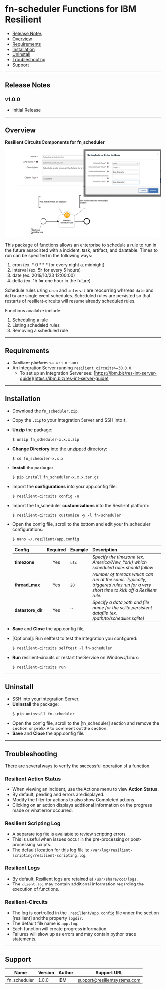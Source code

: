 <!--
  This Install README.md is generated by running:
  "resilient-circuits docgen -p fn_scheduler --only-install-guide"

  It is best edited using a Text Editor with a Markdown Previewer. VS Code
  is a good example. Checkout https://guides.github.com/features/mastering-markdown/
  for tips on writing with Markdown

  If you make manual edits and run docgen again, a .bak file will be created

  Store any screenshots in the "doc/screenshots" directory and reference them like:
  ![screenshot: screenshot_1](./doc/screenshots/screenshot_1.png)
-->

# fn-scheduler Functions for IBM Resilient

- [Release Notes](#release-notes)
- [Overview](#overview)
- [Requirements](#requirements)
- [Installation](#installation)
- [Uninstall](#uninstall)
- [Troubleshooting](#troubleshooting)
- [Support](#support)

---

## Release Notes
<!--
  Specify all changes in this release. Do not remove the release 
  notes of a previous release
-->
### v1.0.0
* Initial Release

---

## Overview
<!--
  Provide a high-level description of the function itself and its remote software or application.
  The text below is parsed from the "description" and "long_description" attributes in the setup.py file
-->
**Resilient Circuits Components for fn_scheduler**

 ![screenshot: main](./doc/screenshots/combined_worflow_activity_fields.png)

This package of functions allows an enterprise to schedule a rule to run in the future associated with a incident, task, artifact, and datatable. Times to run can be specified in the following ways:

1) cron (ex. * 0 * * * for every night at midnight)
2) interval (ex. 5h for every 5 hours)
3) date (ex. 2019/10/23 12:00:00)
4) delta (ex. 1h for one hour in the future)

Schedule rules using `cron` and `interval` are reocurring whereas `date` and `delta` are single event schedules. Scheduled rules are persisted so that restarts of resilient-circuits will resume already scheduled rules.

Functions available include:

1) Scheduling a rule
2) Listing scheduled rules
3) Removing a scheduled rule

---

## Requirements
<!--
  List any Requirements 
-->
* Resilient platform >= `v33.0.5087`
* An Integration Server running `resilient_circuits>=30.0.0`
  * To set up an Integration Server see: [https://ibm.biz/res-int-server-guide](https://ibm.biz/res-int-server-guide)

---

## Installation
* Download the `fn_scheduler.zip`.
* Copy the `.zip` to your Integration Server and SSH into it.
* **Unzip** the package:
  ```
  $ unzip fn_scheduler-x.x.x.zip
  ```
* **Change Directory** into the unzipped directory:
  ```
  $ cd fn_scheduler-x.x.x
  ```
* **Install** the package:
  ```
  $ pip install fn_scheduler-x.x.x.tar.gz
  ```
* Import the **configurations** into your app.config file:
  ```
  $ resilient-circuits config -u
  ```
* Import the fn_scheduler **customizations** into the Resilient platform:
  ```
  $ resilient-circuits customize -y -l fn-scheduler
  ```
* Open the config file, scroll to the bottom and edit your fn_scheduler configurations:
  ```
  $ nano ~/.resilient/app.config
  ```
  | Config | Required | Example | Description |
  | ------ | :------: | ------- | ----------- |
  | **timezone** | Yes | `utc` | *Specify the timezone (ex. America/New_York) which scheduled rules should follow* |
  | **thread_max** | Yes | `20` | *Number of threads which can run at the same. Typically, triggered rules run for a very short time to kick off a Resilient rule.* |
  | **datastore_dir** | Yes | `` | *Specify a data path and file name for the sqlite persistent datafile (ex. /path/to/scheduler.sqlite)* |

* **Save** and **Close** the app.config file.
* [Optional]: Run selftest to test the Integration you configured:
  ```
  $ resilient-circuits selftest -l fn-scheduler
  ```
* **Run** resilient-circuits or restart the Service on Windows/Linux:
  ```
  $ resilient-circuits run
  ```


---

## Uninstall
* SSH into your Integration Server.
* **Uninstall** the package:
  ```
  $ pip uninstall fn-scheduler
  ```
* Open the config file, scroll to the [fn_scheduler] section and remove the section or prefix `#` to comment out the section.
* **Save** and **Close** the app.config file.

---

## Troubleshooting
There are several ways to verify the successful operation of a function.

### Resilient Action Status
* When viewing an incident, use the Actions menu to view **Action Status**.
* By default, pending and errors are displayed.
* Modify the filter for actions to also show Completed actions.
* Clicking on an action displays additional information on the progress made or what error occurred.

### Resilient Scripting Log
* A separate log file is available to review scripting errors.
* This is useful when issues occur in the pre-processing or post-processing scripts.
* The default location for this log file is: `/var/log/resilient-scripting/resilient-scripting.log`.

### Resilient Logs
* By default, Resilient logs are retained at `/usr/share/co3/logs`.
* The `client.log` may contain additional information regarding the execution of functions.

### Resilient-Circuits
* The log is controlled in the `.resilient/app.config` file under the section [resilient] and the property `logdir`.
* The default file name is `app.log`.
* Each function will create progress information.
* Failures will show up as errors and may contain python trace statements.

---

<!--
  If necessary, use this section to describe how to configure your security application to work with the integration.
  Delete this section if the user does not need to perform any configuration procedures on your product.

## Configure <Product_Name>

* Step One
* Step Two
* Step Three

---
-->

## Support
| Name | Version | Author | Support URL |
| ---- | ------- | ------ | ----------- |
| fn_scheduler | 1.0.0 | IBM | support@resilientsystems.com